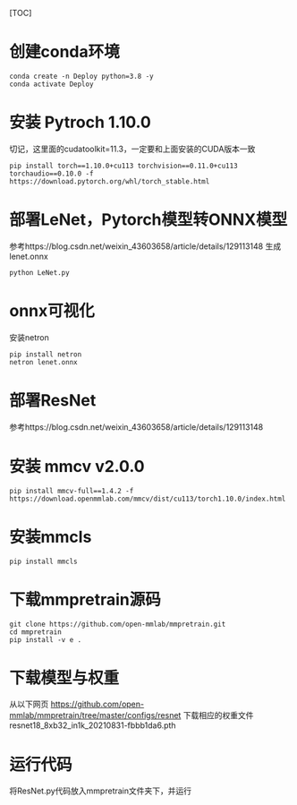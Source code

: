 [TOC] 
# 创建conda环境
```
conda create -n Deploy python=3.8 -y
conda activate Deploy
```

# 安装 Pytroch 1.10.0
切记，这里面的cudatoolkit=11.3，一定要和上面安装的CUDA版本一致
```
pip install torch==1.10.0+cu113 torchvision==0.11.0+cu113 torchaudio==0.10.0 -f https://download.pytorch.org/whl/torch_stable.html

```

# 部署LeNet，Pytorch模型转ONNX模型
参考https://blog.csdn.net/weixin_43603658/article/details/129113148
生成lenet.onnx
```
python LeNet.py
```
# onnx可视化
安装netron
```
pip install netron
netron lenet.onnx
```

# 部署ResNet
参考https://blog.csdn.net/weixin_43603658/article/details/129113148


# 安装 mmcv v2.0.0

```
pip install mmcv-full==1.4.2 -f https://download.openmmlab.com/mmcv/dist/cu113/torch1.10.0/index.html
```

# 安装mmcls
```
pip install mmcls
```

# 下载mmpretrain源码
```
git clone https://github.com/open-mmlab/mmpretrain.git
cd mmpretrain
pip install -v e .
```
# 下载模型与权重
从以下网页
https://github.com/open-mmlab/mmpretrain/tree/master/configs/resnet
下载相应的权重文件
resnet18_8xb32_in1k_20210831-fbbb1da6.pth

# 运行代码
将ResNet.py代码放入mmpretrain文件夹下，并运行


